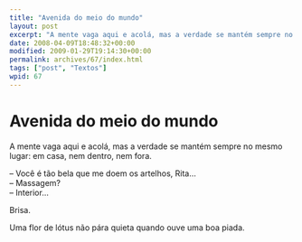```yaml
---
title: "Avenida do meio do mundo"
layout: post
excerpt: "A mente vaga aqui e acolá, mas a verdade se mantém sempre no mesmo lugar: em casa, nem dentro, nem fora. – Você é tão bela que me doem os artelhos, Rita… – Massagem? – Interior… Brisa. Uma flor de lótus não pára quieta quando ouve uma boa piada."
date: 2008-04-09T18:48:32+00:00
modified: 2009-01-29T19:14:30+00:00
permalink: archives/67/index.html
tags: ["post", "Textos"]
wpid: 67
---
```


# Avenida do meio do mundo

A mente vaga aqui e acolá, mas a verdade se mantém sempre no mesmo lugar: em casa, nem dentro, nem fora.

– Você é tão bela que me doem os artelhos, Rita…  
– Massagem?  
– Interior…

Brisa.

Uma flor de lótus não pára quieta quando ouve uma boa piada.